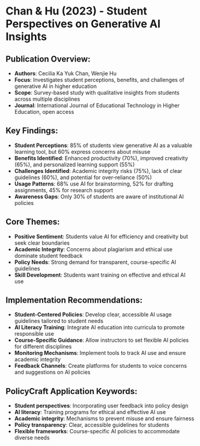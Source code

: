 # Chan & Hu (2023) - Student Perspectives on Generative AI Insights

## Publication Overview:
- **Authors**: Cecilia Ka Yuk Chan, Wenjie Hu
- **Focus**: Investigates student perceptions, benefits, and challenges of generative AI in higher education
- **Scope**: Survey-based study with qualitative insights from students across multiple disciplines
- **Journal**: International Journal of Educational Technology in Higher Education, open access

## Key Findings:
- **Student Perceptions**: 85% of students view generative AI as a valuable learning tool, but 60% express concerns about misuse
- **Benefits Identified**: Enhanced productivity (70%), improved creativity (65%), and personalized learning support (55%)
- **Challenges Identified**: Academic integrity risks (75%), lack of clear guidelines (60%), and potential for over-reliance (50%)
- **Usage Patterns**: 68% use AI for brainstorming, 52% for drafting assignments, 45% for research support
- **Awareness Gaps**: Only 30% of students are aware of institutional AI policies

## Core Themes:
- **Positive Sentiment**: Students value AI for efficiency and creativity but seek clear boundaries
- **Academic Integrity**: Concerns about plagiarism and ethical use dominate student feedback
- **Policy Needs**: Strong demand for transparent, course-specific AI guidelines
- **Skill Development**: Students want training on effective and ethical AI use

## Implementation Recommendations:
- **Student-Centered Policies**: Develop clear, accessible AI usage guidelines tailored to student needs
- **AI Literacy Training**: Integrate AI education into curricula to promote responsible use
- **Course-Specific Guidance**: Allow instructors to set flexible AI policies for different disciplines
- **Monitoring Mechanisms**: Implement tools to track AI use and ensure academic integrity
- **Feedback Channels**: Create platforms for students to voice concerns and suggestions on AI policies

## PolicyCraft Application Keywords:
- **Student perspectives**: Incorporating user feedback into policy design
- **AI literacy**: Training programs for ethical and effective AI use
- **Academic integrity**: Mechanisms to prevent misuse and ensure fairness
- **Policy transparency**: Clear, accessible guidelines for students
- **Flexible frameworks**: Course-specific AI policies to accommodate diverse needs

